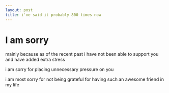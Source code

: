 ```yaml
---
layout: post
title: i've said it probably 800 times now
---
```

# I am sorry

mainly because as of the recent past i have not been able to support you and have added extra stress

i am sorry for placing unnecessary pressure on you

i am most sorry for not being grateful for having such an awesome friend in my life
